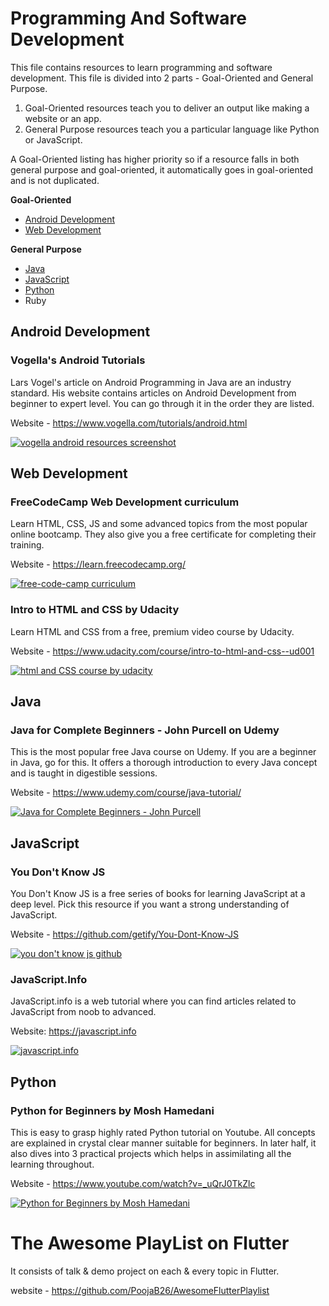 # Programming And Software Development

This file contains resources to learn programming and software development. This file is divided into 2 parts - Goal-Oriented and General Purpose. 

1. Goal-Oriented resources teach you to deliver an output like making a website or an app. 
2. General Purpose resources teach you a particular language like Python or JavaScript.

A Goal-Oriented listing has higher priority so if a resource falls in both general purpose and goal-oriented, it automatically goes in goal-oriented and is not duplicated.

**Goal-Oriented**

* [Android Development](#android-development)
* [Web Development](#web-development)

**General Purpose**

* [Java](#java)
* [JavaScript](#javascript)
* [Python](#python)
* Ruby


## Android Development

### Vogella's Android Tutorials

Lars Vogel's article on Android Programming in Java are an industry standard. His website contains articles on Android Development from beginner to expert level. You can go through it in the order they are listed.

Website - https://www.vogella.com/tutorials/android.html

[![vogella android resources screenshot](https://user-images.githubusercontent.com/4047597/66122279-ed768e80-e5fc-11e9-9beb-e57d51e04b33.png)](https://www.vogella.com/tutorials/android.html)


## Web Development

### FreeCodeCamp Web Development curriculum

Learn HTML, CSS, JS and some advanced topics from the most popular online bootcamp. They also give you a free certificate for completing their training.

Website - https://learn.freecodecamp.org/

[![free-code-camp curriculum](https://user-images.githubusercontent.com/4047597/66046080-a3c96d80-e542-11e9-8e6a-56c6b70b24fb.png)](https://learn.freecodecamp.org/)

### Intro to HTML and CSS by Udacity

Learn HTML and CSS from a free, premium video course by Udacity. 

Website - https://www.udacity.com/course/intro-to-html-and-css--ud001

[![html and CSS course by udacity](https://user-images.githubusercontent.com/4047597/66047080-c3619580-e544-11e9-8d37-d478e778ed98.png)](https://www.udacity.com/course/intro-to-html-and-css--ud001)


## Java

### Java for Complete Beginners - John Purcell on Udemy

This is the most popular free Java course on Udemy. If you are a beginner in Java, go for this. It offers a thorough introduction to every Java concept and is taught in digestible sessions.

Website - https://www.udemy.com/course/java-tutorial/

[![Java for Complete Beginners - John Purcell](https://user-images.githubusercontent.com/51238282/66408079-e8a24800-ea0b-11e9-916e-658dc4848039.png)](https://www.udemy.com/course/java-tutorial/)


## JavaScript

### You Don't Know JS

You Don't Know JS is a free series of books for learning JavaScript at a deep level. Pick this resource if you want a strong understanding of JavaScript.

Website - https://github.com/getify/You-Dont-Know-JS

[![you don't know js github](https://user-images.githubusercontent.com/4047597/66125034-93c59280-e603-11e9-9821-e7e01c360072.png)](https://github.com/getify/You-Dont-Know-JS)

### JavaScript.Info

JavaScript.info is a web tutorial where you can find articles related to JavaScript from noob to advanced.

Website: https://javascript.info

[![javascript.info](https://user-images.githubusercontent.com/29889620/66137872-5e2ca380-e61b-11e9-9265-1841f4512527.png)](https://javascript.info)


## Python

### Python for Beginners by Mosh Hamedani 

This is easy to grasp highly rated Python tutorial on Youtube. All concepts are explained in crystal clear manner suitable for beginners. In later half, it also dives into 3 practical projects which helps in assimilating all the learning throughout.

Website - https://www.youtube.com/watch?v=_uQrJ0TkZlc

[![Python for Beginners by Mosh Hamedani](https://user-images.githubusercontent.com/51238282/66454748-5e4afa00-ea86-11e9-92d6-feca19008f52.png)](https://www.youtube.com/watch?v=_uQrJ0TkZlc)

# The Awesome PlayList on Flutter

It consists of talk & demo project on each & every topic in Flutter.

website - https://github.com/PoojaB26/AwesomeFlutterPlaylist
